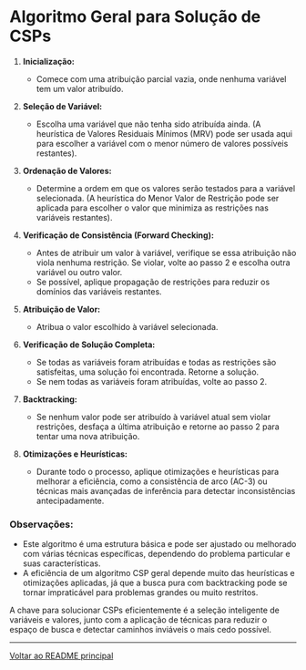# Algoritmo Geral para Solução de CSPs

1. **Inicialização:**
   - Comece com uma atribuição parcial vazia, onde nenhuma variável tem um valor atribuído.

2. **Seleção de Variável:**
   - Escolha uma variável que não tenha sido atribuída ainda. (A heurística de Valores Residuais Mínimos (MRV) pode ser usada aqui para escolher a variável com o menor número de valores possíveis restantes).

3. **Ordenação de Valores:**
   - Determine a ordem em que os valores serão testados para a variável selecionada. (A heurística do Menor Valor de Restrição pode ser aplicada para escolher o valor que minimiza as restrições nas variáveis restantes).

4. **Verificação de Consistência (Forward Checking):**
   - Antes de atribuir um valor à variável, verifique se essa atribuição não viola nenhuma restrição. Se violar, volte ao passo 2 e escolha outra variável ou outro valor.
   - Se possível, aplique propagação de restrições para reduzir os domínios das variáveis restantes.

5. **Atribuição de Valor:**
   - Atribua o valor escolhido à variável selecionada.

6. **Verificação de Solução Completa:**
   - Se todas as variáveis foram atribuídas e todas as restrições são satisfeitas, uma solução foi encontrada. Retorne a solução.
   - Se nem todas as variáveis foram atribuídas, volte ao passo 2.

7. **Backtracking:**
   - Se nenhum valor pode ser atribuído à variável atual sem violar restrições, desfaça a última atribuição e retorne ao passo 2 para tentar uma nova atribuição.

8. **Otimizações e Heurísticas:**
   - Durante todo o processo, aplique otimizações e heurísticas para melhorar a eficiência, como a consistência de arco (AC-3) ou técnicas mais avançadas de inferência para detectar inconsistências antecipadamente.

### Observações:

- Este algoritmo é uma estrutura básica e pode ser ajustado ou melhorado com várias técnicas específicas, dependendo do problema particular e suas características.
- A eficiência de um algoritmo CSP geral depende muito das heurísticas e otimizações aplicadas, já que a busca pura com backtracking pode se tornar impraticável para problemas grandes ou muito restritos.

A chave para solucionar CSPs eficientemente é a seleção inteligente de variáveis e valores, junto com a aplicação de técnicas para reduzir o espaço de busca e detectar caminhos inviáveis o mais cedo possível.

---

[Voltar ao README principal](../../README.md)
